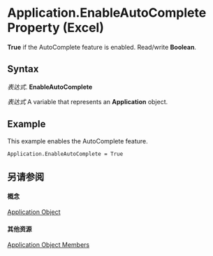 
# Application.EnableAutoComplete Property (Excel)

 **True** if the AutoComplete feature is enabled. Read/write **Boolean**.


## Syntax

 _表达式_. **EnableAutoComplete**

 _表达式_ A variable that represents an **Application** object.


## Example

This example enables the AutoComplete feature.


```
Application.EnableAutoComplete = True
```


## 另请参阅


#### 概念


[Application Object](19b73597-5cf9-4f56-8227-b5211f657f6f.md)
#### 其他资源


[Application Object Members](http://msdn.microsoft.com/library/4cb9ca42-8d07-cc9c-2d80-4eb9a5921e1e%28Office.15%29.aspx)